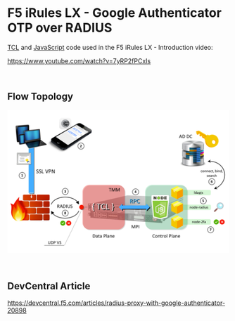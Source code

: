 F5 iRules LX - Google Authenticator OTP over RADIUS
================

[TCL](irulelx_GRADIUS.tcl) and [JavaScript](index.js) code used in the F5 iRules LX - Introduction video:

https://www.youtube.com/watch?v=7yRP2fPCxIs

&nbsp;&nbsp;

## Flow Topology
<img src="flow.png">

&nbsp;&nbsp;

## DevCentral Article
https://devcentral.f5.com/articles/radius-proxy-with-google-authenticator-20898
